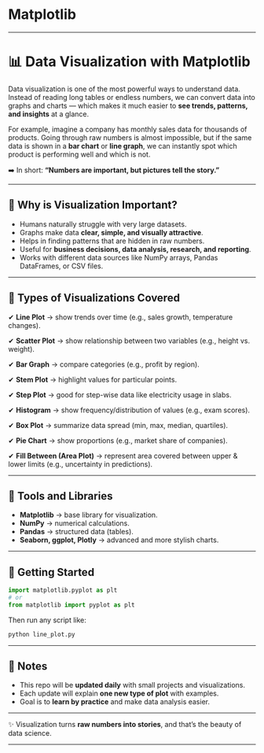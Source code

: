 # Matplotlib  

---

# 📊 Data Visualization with Matplotlib

Data visualization is one of the most powerful ways to understand data. Instead of reading long tables or endless numbers, we can convert data into graphs and charts — which makes it much easier to **see trends, patterns, and insights** at a glance.

For example, imagine a company has monthly sales data for thousands of products. Going through raw numbers is almost impossible, but if the same data is shown in a **bar chart** or **line graph**, we can instantly spot which product is performing well and which is not.

➡️ In short: **“Numbers are important, but pictures tell the story.”**

---

## 🔹 Why is Visualization Important?

* Humans naturally struggle with very large datasets.
* Graphs make data **clear, simple, and visually attractive**.
* Helps in finding patterns that are hidden in raw numbers.
* Useful for **business decisions, data analysis, research, and reporting**.
* Works with different data sources like NumPy arrays, Pandas DataFrames, or CSV files.

---

## 📌 Types of Visualizations Covered

✔ **Line Plot** → show trends over time (e.g., sales growth, temperature changes).

✔ **Scatter Plot** → show relationship between two variables (e.g., height vs. weight).

✔ **Bar Graph** → compare categories (e.g., profit by region).

✔ **Stem Plot** → highlight values for particular points.

✔ **Step Plot** → good for step-wise data like electricity usage in slabs.

✔ **Histogram** → show frequency/distribution of values (e.g., exam scores).

✔ **Box Plot** → summarize data spread (min, max, median, quartiles).

✔ **Pie Chart** → show proportions (e.g., market share of companies).

✔ **Fill Between (Area Plot)** → represent area covered between upper & lower limits (e.g., uncertainty in predictions).

---

## 📂 Tools and Libraries

* **Matplotlib** → base library for visualization.
* **NumPy** → numerical calculations.
* **Pandas** → structured data (tables).
* **Seaborn, ggplot, Plotly** → advanced and more stylish charts.

---

## 🚀 Getting Started

```python
import matplotlib.pyplot as plt
# or
from matplotlib import pyplot as plt
```

Then run any script like:

```bash
python line_plot.py
```

---

## 📝 Notes

* This repo will be **updated daily** with small projects and visualizations.
* Each update will explain **one new type of plot**  with examples.
* Goal is to **learn by practice** and make data analysis easier.

---

✨ Visualization turns **raw numbers into stories**, and that’s the beauty of data science.

---


